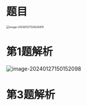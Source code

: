 # 题目

<img src="https://cvp.oss-cn-shanghai.aliyuncs.com/picgo/202401271240551.png" alt="image-20240127124024415" style="zoom: 50%;" />



# 第1题解析

![image-20240127150152098](https://cvp.oss-cn-shanghai.aliyuncs.com/picgo/202401271501351.png)



# 第3题解析




